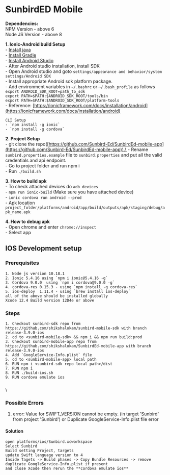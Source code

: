 # SunbirdED Mobile

**Dependencies:**\
NPM Version - above 6\
Node JS Version - above 8

**1. Ionic-Android build Setup**\
\- [Install java](https://www.oracle.com/technetwork/java/javase/downloads/jdk8-downloads-2133151.html)\
\- [Install Gradle](https://gradle.org/install/)\
\- [Install Android Studio](https://developer.android.com/studio/)\
\- After Android studio installation, install SDK\
\- Open Android studio and goto `settings/appearance and behavior/system settings/Android SDK`\
\- Install appropriate Android sdk platform package.\
\- Add environment variables in `~/.bashrc` or `~/.bash_profile` as follows\
`export ANDROID_SDK_ROOT=path_to_sdk`\
`export PATH=$PATH:$ANDROID_SDK_ROOT/tools/bin`\
`export PATH=$PATH:$ANDROID_SDK_ROOT/platform-tools`\
\- Reference: [https://ionicframework.com/docs/installation/android](https://ionicframework.com/docs/installation/android)

```
CLI Setup    
- `npm install -g ionic`   
- `npm install -g cordova`   
```

**2. Project Setup**\
\- git clone the repo([https://github.com/Sunbird-Ed/SunbirdEd-mobile-app](https://github.com/Sunbird-Ed/SunbirdEd-mobile-app)).\
\- Rename `sunbird.properties.example` file to `sunbird.properties` and put all the valid credentials and api endpoint.\
\- Go to project folder and run npm i\
\- Run `./build.sh`

**3. How to build apk**\
\- To check attached devices do `adb devices`\
\- `npm run ionic-build` (Make sure you have attached device)\
\- `ionic cordova run android --prod`\
\- Apk location `project_folder/platforms/android/app/build/outputs/apk/staging/debug/apk_name.apk`

**4. How to debug apk**\
\- Open chrome and enter `chrome://inspect`\
\- Select app



## IOS Development setup

### Prerequisites

```
1. Node js version 10.18.1
2. Ionic 5.4.16 using `npm i ionic@5.4.16 -g`
3. Cordova 9.0.0  using `npm i cordova@9.0.0 -g`
4. cordova-res 0.15.3 - using `npm install -g cordova-res`
5. ios-deploy  1.11.4 - using `brew install ios-deploy`
all of the above should be installed globally
Xcode 12.4 Build version 12D4e or above
```

### Steps

```
1. Checkout sunbird-sdk repo from https://github.com/shikshalokam/sunbird-mobile-sdk with branch release-3.9.0-ios
2. cd to <sunbird-mobile-sdk> && npm i && npm run build:prod
3. Checkout sunbird-mobile-app repo from https://github.com/shikshalokam/SunbirdEd-mobile-app with branch release-3.9.0-ios
4. Add `GoogleService-Info.plist` file
5. cd to <sunbird-mobile-app> local path
6. RUN npm i <sunbird-sdk repo local path>/dist
7. RUN npm i
8. RUN ./build-ios.sh
9. RUN cordova emulate ios
```

###

\


### Possible Errors

1. error: Value for SWIFT\_VERSION cannot be empty. (in target 'Sunbird' from project 'Sunbird') or Duplicate GoogleService-Info.plist file error

#### Solution

```
open platforms/ios/Sunbird.xcworkspace 
Select Sunbird 
Build setting Project, targets
update Swift language version to 4 
Inside Tagets -> Build phases -> Copy Bundle Resources -> remove duplicate GoogleService-Info.plist if present
and close Xcode then rerun the **cordova emulate ios**
```

